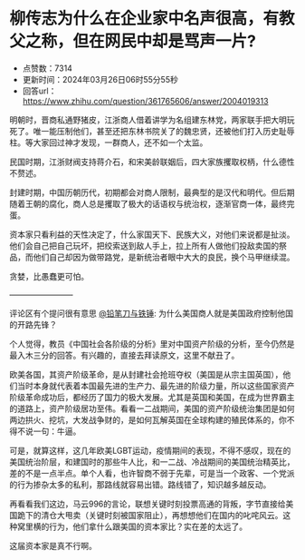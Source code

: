 # 柳传志为什么在企业家中名声很高，有教父之称，但在网民中却是骂声一片?
- 点赞数：7314
- 更新时间：2024年03月26日06时55分55秒
- 回答url：https://www.zhihu.com/question/361765606/answer/2004019313
<body>
 <p data-pid="K_suFJbW">明朝时，晋商私通野猪皮，江浙商人借着讲学为名组建东林党，两家联手把大明玩死了。唯一能压制他们，甚至还把东林书院关了的魏忠贤，还被他们打入历史耻辱柱。等大家回过神才发现，一群商人，还不如一个太监。</p>
 <p data-pid="4OIo1O0x">民国时期，江浙财阀支持蒋介石，和宋美龄联姻后，四大家族攫取权柄，什么德性不赘述。</p>
 <p data-pid="MTcOuDMH">封建时期，中国历朝历代，初期都会对商人限制，最典型的是汉代和明代。但后期随着王朝的腐化，商人总是攫取了极大的话语权与统治权，逐渐官商一体，最终完蛋。</p>
 <p data-pid="_lDcd7ZO">资本家只看利益的天性决定了，什么家国天下、民族大义，对他们来说都是扯淡。他们会自己把自己玩坏，把绞索送到敌人手上，拉上所有人做他们投敌卖国的祭品，而他们自己却因为做带路党，是新统治者眼中大大的良民，换个马甲继续混。</p>
 <p data-pid="02MzTWB4">贪婪，比愚蠢更可怕。</p>
 <p data-pid="2BkHCWsG">————————</p>
 <p data-pid="MJ_ZVr-q">评论区有个提问很有意思 <a class="member_mention" href="https://www.zhihu.com/people/b5cbd3346b68f8a2aa048dcf5b4a44db" data-hash="b5cbd3346b68f8a2aa048dcf5b4a44db" data-hovercard="p$b$b5cbd3346b68f8a2aa048dcf5b4a44db">@铅笔刀与铁锤</a>: 为什么美国商人就是美国政府控制他国的开路先锋？</p>
 <p data-pid="amii7Qjm">个人觉得，教员《中国社会各阶级的分析》里对中国资产阶级的分析，至今仍然是最入木三分的回答。有兴趣的，直接去拜读原文，这里不献丑了。</p>
 <p data-pid="xJis0Nmw">欧美各国，其资产阶级革命，是从封建社会抢班夺权（美国是从宗主国英国），他们当时本身就代表着本国最先进的生产力、最先进的阶级力量，所以这些国家资产阶级革命成功后，都经历了国力的极大发展。尤其是英国和美国，在成为世界霸主的道路上，资产阶级居功至伟。看看一二战期间，美国的资产阶级统治集团是如何两边拱火、挖坑，大发战争财的，是如何瓦解英国在全球构建的殖民体系的，你不得不说一句：牛逼。</p>
 <p data-pid="vVsfS2jo">可是，就算这样，这几年欧美LGBT运动，疫情期间的表现，不得不感叹，现在的美国统治阶层，和建国时的那些牛人比，和一二战、冷战期间的美国统治精英比，差的不是一点半点。单个人看，也许智商不弱于先辈，可是当一个政客、一个党派的行为掺杂太多的私利，那路线就容易出错。路线错了，知识越多越反动。</p>
 <p data-pid="_cPZaL14">再看看我们这边，马云996的言论，联想关键时刻投票高通的背叛，字节直接给美国跪下的清仓大甩卖（关键时刻被国家阻止），再想想他们在国内的叱咤风云。这种窝里横的行为，他们拿什么跟美国的资本家比？实在差的太远了。</p>
 <p data-pid="AEJ4fseg">这届资本家是真不行啊。</p>
</body>
